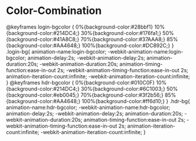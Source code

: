 # Color-Combination

@keyframes login-bgcolor
	{
	0%{background-color:#28bbf1}
	10%{background-color:#214DC4;}
	30%{background-color:#176fa1;}
	50%{background-color:#41A8C8;}
	70%{background-color:#37AAA8;}
	85%{background-color:#AA4648;}
	100%{background-color:#DC892C;}
	}
.login-bg{
	animation-name:login-bgcolor;
	-webkit-animation-name:login-bgcolor;
	animation-delay:2s;
	-webkit-animation-delay:2s;
	animation-duration:20s;
	-webkit-animation-duration:20s;
	animation-timing-function:ease-in-out 2s;
	-webkit-animation-timing-function:ease-in-out 2s;
	animation-iteration-count:infinite;
	-webkit-animation-iteration-count:infinite;
	}
@keyframes hdr-bgcolor
	{
	0%{background-color:#010C0F}
	10%{background-color:#214DC4;}
	30%{background-color:#6C1003;}
	50%{background-color:#eb0045;}
	70%{background-color:#3f2b56;}
	85%{background-color:#AA4648;}
	100%{background-color:#ff6d10;}
	}
.hdr-bg{
	animation-name:hdr-bgcolor;
	-webkit-animation-name:hdr-bgcolor;
	animation-delay:2s;
	-webkit-animation-delay:2s;
	animation-duration:20s;
	-webkit-animation-duration:20s;
	animation-timing-function:ease-in-out 2s;
	-webkit-animation-timing-function:ease-in-out 2s;
	animation-iteration-count:infinite;
	-webkit-animation-iteration-count:infinite;
	}
